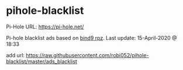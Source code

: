 # pihole-blacklist
Pi-Hole URL: https://pi-hole.net/

Pi-hole blacklist ads based on [bind9 rpz](https://github.com/robi052/bind9-rpz).
Last update: 15-April-2020 @ 18:33

add url: https://raw.githubusercontent.com/robi052/pihole-blacklist/master/ads_blacklist
